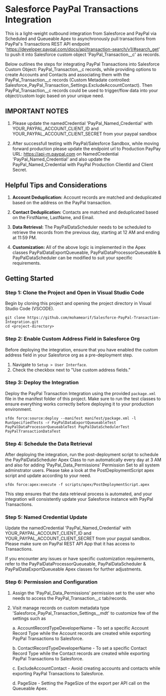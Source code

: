 # Salesforce PayPal Transactions Integration

This is a light-weight outbound integration from Salesforce and PayPal via Scheduled and Queueable Apex to asynchronously pull transactions from PayPal's Transactions REST API endpoint 'https://developer.paypal.com/docs/api/transaction-search/v1/#search_get' to push it into Salesforce custom object 'PayPal_Transaction__c' as records. 

Below outlines the steps for integrating PayPal Transactions into Salesforce Custom Object: PayPal_Transaction__c records, while providing options to create Accounts and Contacts and associating them with the PayPal_Transaction__c records (Custom Metadate controlled: Salesforce_PayPal_Transaction_Settings.ExcludeAccountContact). Then PayPal_Transaction__c records could be used to trigger/flow data into your object/custom logic based on your unique need.

## IMPORTANT NOTES

1. Please update the namedCredential 'PayPal_Named_Credential' with YOUR_PAYPAL_ACCOUNT_CLIENT_ID and YOUR_PAYPAL_ACCOUNT_CLIENT_SECRET from your paypal sandbox

2. After successfull testing with PayPal/Salesforce Sandbox, while moving forward production please update the endpoint url to Production PayPay URL: https://api-m.paypal.com on NamedCredential 'PayPal_Named_Credential' and also update the PayPal_Named_Credential with PayPal Production ClientId and Client Secret.

## Helpful Tips and Considerations

1. **Account Deduplication:** Account records are matched and deduplicated based on the address on the PayPal transaction.

2. **Contact Deduplication:** Contacts are matched and deduplicated based on the FirstName, LastName, and Email.

3. **Data Retrieval:** The PayPalDataScheduler needs to be scheduled to retrieve the records from the previous day, starting at 12 AM and ending at 11:59 PM.

4. **Customization:** All of the above logic is implemented in the Apex classes PayPalDataExportQueueable, PayPalDataProcessorQueueable & PayPalDataScheduler can be modified to suit your specific requirements.

## Getting Started

### Step 1: Clone the Project and Open in Visual Studio Code

Begin by cloning this project and opening the project directory in Visual Studio Code (VSCODE).

```shell
git clone https://github.com/mohamearif/Salesforce-PayPal-Transaction-Integration.git
cd <project-directory>
```

### Step 2: Enable Custom Address Field in Salesforce Org

Before deploying the integration, ensure that you have enabled the custom address field in your Salesforce org as a pre-deployment step.

1. Navigate to `Setup > User Interface`.
2. Check the checkbox next to "Use custom address fields."

### Step 3: Deploy the Integration

Deploy the PayPal Transaction Integration using the provided `package.xml` file in the manifest folder of this project. Make sure to run the test classes to ensure everything works correctly before deploying it to your production environment.

```shell
sfdx force:source:deploy --manifest manifest/package.xml -l RunSpecifiedTests -r PayPalDataExportQueueableTest PayPalDataProcessorQueueableTest PayPalDataSchedulerTest PayPalTransactionDataTest
```
### Step 4: Schedule the Data Retrieval

After deploying the integration, run the post-deployment script to schedule the PayPalDataScheduler Apex Class to run automatically every day at 3 AM and also for adding 'PayPal_Data_Permissions' Permission Set to all system adminstrator users. Please take a look at the PostDeploymentScript apex script and update according to your need.

```shell
sfdx force:apex:execute -f scripts/apex/PostDeploymentScript.apex
```

This step ensures that the data retrieval process is automated, and your integration will consistently update your Salesforce instance with PayPal Transactions. 

### Step 5: Named Credential Update

Update the namedCredential 'PayPal_Named_Credential' with YOUR_PAYPAL_ACCOUNT_CLIENT_ID and YOUR_PAYPAL_ACCOUNT_CLIENT_SECRET from your paypal sandbox. Please make sure on PayPal REST API App that it has access to Transactions.

If you encounter any issues or have specific customization requirements, refer to the PayPalDataProcessorQueueable, PayPalDataScheduler & PayPalDataExportQueueable Apex classes for further adjustments.

### Step 6: Permission and Configuration

1. Assign the 'PayPal_Data_Permissions' permission set to the user who needs to access the PayPal_Transaction__c tab/records.
2. Visit manage records on custom metadata type 'Salesforce_PayPal_Transaction_Settings__mdt' to customize few of the settings such as 

    a. AccountRecordTypeDeveloperName - To set a specific Account Record Type while the Account records are created while exporting PayPal Transactions to Salesforce.

    b. ContactRecordTypeDeveloperName - To set a specific Contact Record Type while the Contact records are created while exporting PayPal Transactions to Salesforce.

    c. ExcludeAccountContact - Avoid creating accounts and contacts while exporting PayPal Transactions to Salesforce.

    d. PageSize - Setting the PageSize of the export per API call on the Queueable Apex.
